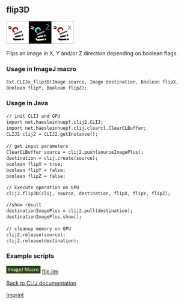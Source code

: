 ## flip3D
<img src="images/mini_clij1_logo.png"/><img src="images/mini_clij2_logo.png"/><img src="images/mini_clijx_logo.png"/>

Flips an image in X, Y and/or Z direction depending on boolean flags.

### Usage in ImageJ macro
```
Ext.CLIJx_flip3D(Image source, Image destination, Boolean flipX, Boolean flipY, Boolean flipZ);
```


### Usage in Java
```
// init CLIJ and GPU
import net.haesleinhuepf.clij2.CLIJ;
import net.haesleinhuepf.clij.clearcl.ClearCLBuffer;
CLIJ2 clij2 = CLIJ2.getInstance();

// get input parameters
ClearCLBuffer source = clij2.push(sourceImagePlus);
destination = clij.create(source);
boolean flipX = true;
boolean flipY = false;
boolean flipZ = false;
```

```
// Execute operation on GPU
clij2.flip3D(clij, source, destination, flipX, flipY, flipZ);
```

```
//show result
destinationImagePlus = clij2.pull(destination);
destinationImagePlus.show();

// cleanup memory on GPU
clij2.release(source);
clij2.release(destination);
```




### Example scripts
<a href="https://github.com/clij/clij2-docs/blob/master/src/main/macro/"><img src="images/language_macro.png" height="20"/></a> [flip.ijm](https://github.com/clij/clij2-docs/blob/master/src/main/macro/flip.ijm)  


[Back to CLIJ documentation](https://clij.github.io/)

[Imprint](https://clij.github.io/imprint)

